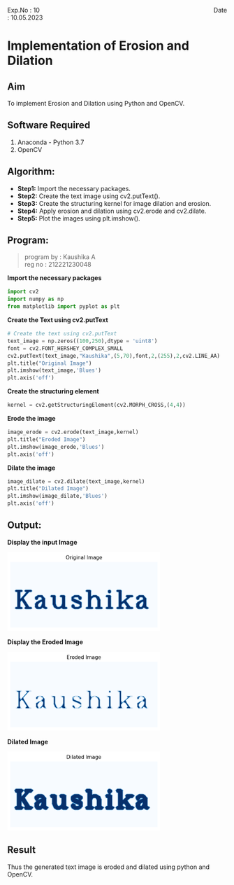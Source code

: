 Exp.No : 10 
&emsp;
&emsp;
&emsp;
&emsp;
&emsp;
&emsp;
&emsp;
&emsp;
&emsp;
&emsp;
&emsp;
&emsp;
&emsp;
&emsp;
&emsp;
&emsp;
&emsp;
&emsp;
&emsp;
&emsp;
&emsp;
&emsp;
Date : 10.05.2023 
<br>
# Implementation of Erosion and Dilation
## Aim
To implement Erosion and Dilation using Python and OpenCV.
## Software Required
1. Anaconda - Python 3.7
2. OpenCV
## Algorithm:
- **Step1:** Import the necessary packages.
- **Step2:** Create the text image using cv2.putText().
- **Step3:** Create the structuring kernel for image dilation and erosion.
- **Step4:** Apply erosion and dilation using cv2.erode and cv2.dilate.
- **Step5:** Plot the images using plt.imshow().

## Program:
> program by : Kaushika A <br>
> reg no : 212221230048

**Import the necessary packages**
``` Python
import cv2
import numpy as np
from matplotlib import pyplot as plt
```
**Create the Text using cv2.putText**
```python
# Create the text using cv2.putText
text_image = np.zeros((100,250),dtype = 'uint8')
font = cv2.FONT_HERSHEY_COMPLEX_SMALL
cv2.putText(text_image,"Kaushika",(5,70),font,2,(255),2,cv2.LINE_AA) 
plt.title("Original Image")
plt.imshow(text_image,'Blues')
plt.axis('off')
```
**Create the structuring element**
```python
kernel = cv2.getStructuringElement(cv2.MORPH_CROSS,(4,4))
```
**Erode the image**
```python
image_erode = cv2.erode(text_image,kernel)
plt.title("Eroded Image")
plt.imshow(image_erode,'Blues')
plt.axis('off')
```
**Dilate the image**
```python
image_dilate = cv2.dilate(text_image,kernel)
plt.title("Dilated Image")
plt.imshow(image_dilate,'Blues')
plt.axis('off')
```
## Output:

**Display the input Image**

<img src="https://github.com/Kaushika-Anandh/Implementation-of-Erosion-and-Dilation/blob/main/1.png" width="350" height="180">

**Display the Eroded Image**

<img src="https://github.com/Kaushika-Anandh/Implementation-of-Erosion-and-Dilation/blob/main/2.png" width="350" height="180">

**Dilated Image**

<img src="https://github.com/Kaushika-Anandh/Implementation-of-Erosion-and-Dilation/blob/main/3.png" width="350" height="180">

## Result
Thus the generated text image is eroded and dilated using python and OpenCV.
